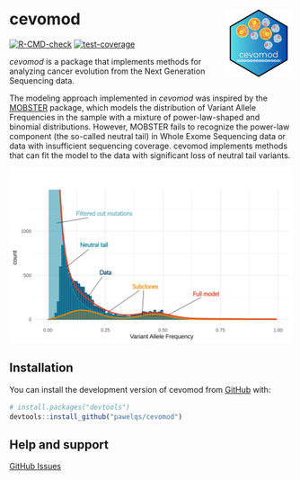 
# cevomod <img src="man/figures/logo.png" align="right" height="120" />

<!-- badges: start -->
<!--[![Lifecycle: experimental](https://img.shields.io/badge/lifecycle-experimental-orange.svg)](https://lifecycle.r-lib.org/articles/stages.html#experimental) -->
[![R-CMD-check](https://github.com/pawelqs/cevomod/actions/workflows/R-CMD-check.yaml/badge.svg)](https://github.com/pawelqs/cevomod/actions/workflows/R-CMD-check.yaml)
[![test-coverage](https://github.com/pawelqs/cevomod/actions/workflows/test-coverage.yaml/badge.svg)](https://github.com/pawelqs/cevomod/actions/workflows/test-coverage.yaml)
<!-- badges: end -->


*cevomod* is a package that implements methods for analyzing cancer evolution from the Next Generation Sequencing data.

The modeling approach implemented in *cevomod* was inspired by the [MOBSTER](https://caravagnalab.github.io/mobster/index.html) package, which models the distribution of Variant Allele Frequencies in the sample with a mixture of power-law-shaped and binomial distributions. However, MOBSTER fails to recognize the power-law component (the so-called neutral tail) in Whole Exome Sequencing data or data with insufficient sequencing coverage. cevomod implements methods that can fit the model to the data with significant loss of neutral tail variants.


![](man/figures/introduction_figure.svg)


## Installation

You can install the development version of cevomod from [GitHub](https://github.com/) with:

``` r
# install.packages("devtools")
devtools::install_github("pawelqs/cevomod")
```

## Help and support

[GitHub Issues](https://github.com/pawelqs/cevomod/issues)

